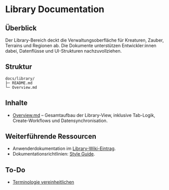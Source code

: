 # Library Documentation

## Überblick
Der Library-Bereich deckt die Verwaltungsoberfläche für Kreaturen, Zauber, Terrains und Regionen ab. Die Dokumente unterstützen
Entwickler:innen dabei, Datenflüsse und UI-Strukturen nachzuvollziehen.

## Struktur
```
docs/library/
├─ README.md
└─ Overview.md
```

## Inhalte
- [Overview.md](Overview.md) – Gesamtaufbau der Library-View, inklusive Tab-Logik, Create-Workflows und Datensynchronisation.

## Weiterführende Ressourcen
- Anwenderdokumentation im [Library-Wiki-Eintrag](../../../wiki/Library.md).
- Dokumentationsrichtlinien: [Style Guide](../../../docs/style-guide.md).

## To-Do
- [Terminologie vereinheitlichen](../../../todo/ui-terminology-consistency.md)
